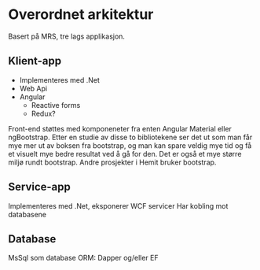 # Overordnet arkitektur

Basert på MRS, tre lags applikasjon.

## Klient-app

* Implementeres med .Net
* Web Api
* Angular
  * Reactive forms
  * Redux?

Front-end støttes med komponeneter fra enten Angular Material eller ngBootstrap. 
Etter en studie av disse to bibliotekene ser det ut som man får mye mer ut av boksen fra bootstrap, og man kan spare veldig mye tid og få et visuelt mye bedre resultat ved å gå for den. Det er også et mye større miljø rundt bootstrap. Andre prosjekter i Hemit bruker bootstrap.

## Service-app

Implementeres med .Net, eksponerer WCF servicer
Har kobling mot databasene

## Database

MsSql som database
ORM: Dapper og/eller EF
